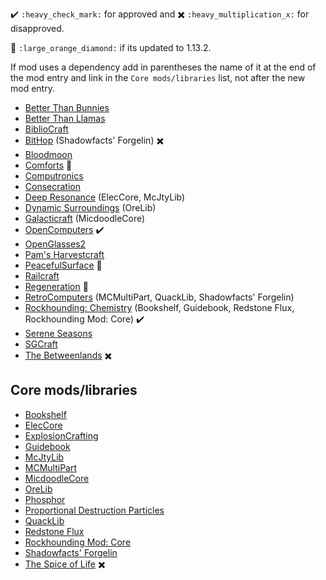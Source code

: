 :heavy_check_mark: `:heavy_check_mark:` for approved and :heavy_multiplication_x: `:heavy_multiplication_x:` for disapproved.

:large_orange_diamond: `:large_orange_diamond:` if its updated to 1.13.2.

If mod uses a dependency add in parentheses the name of it at the end of the mod entry and link in the `Core mods/libraries` list, not after the new mod entry.

- [Better Than Bunnies](https://minecraft.curseforge.com/projects/better-than-bunnies)
- [Better Than Llamas](https://minecraft.curseforge.com/projects/better-than-llamas)
- [BiblioCraft](https://minecraft.curseforge.com/projects/bibliocraft)
- [BitHop](https://minecraft.curseforge.com/projects/bithop) (Shadowfacts' Forgelin) :heavy_multiplication_x:
- [Bloodmoon](https://minecraft.curseforge.com/projects/bloodmoon)
- [Comforts](https://minecraft.curseforge.com/projects/comforts) :large_orange_diamond:
- [Computronics](https://github.com/Vexatos/Computronics)
- [Consecration](https://minecraft.curseforge.com/projects/consecration)
- [Deep Resonance](https://minecraft.curseforge.com/projects/deep-resonance) (ElecCore, McJtyLib)
- [Dynamic Surroundings](https://minecraft.curseforge.com/projects/dynamic-surroundings) (OreLib)
- [Galacticraft](https://micdoodle8.com/mods/galacticraft) (MicdoodleCore)
- [OpenComputers](https://minecraft.curseforge.com/projects/opencomputers) :heavy_check_mark:
- [OpenGlasses2](https://minecraft.curseforge.com/projects/openglasses2)
- [Pam's Harvestcraft](https://minecraft.curseforge.com/projects/pams-harvestcraft)
- [PeacefulSurface](https://minecraft.curseforge.com/projects/peacefulsurface) :large_orange_diamond:
- [Railcraft](https://minecraft.curseforge.com/projects/railcraft)
- [Regeneration](https://minecraft.curseforge.com/projects/regeneration) :large_orange_diamond:
- [RetroComputers](https://minecraft.curseforge.com/projects/retrocomputers) (MCMultiPart, QuackLib, Shadowfacts' Forgelin)
- [Rockhounding: Chemistry](https://minecraft.curseforge.com/projects/rockhounding-mod-chemistry) (Bookshelf, Guidebook, Redstone Flux, Rockhounding Mod: Core) :heavy_check_mark:
- [Serene Seasons](https://minecraft.curseforge.com/projects/serene-seasons)
- [SGCraft](https://ore.spongepowered.org/Dockter/SGCraft)
- [The Betweenlands](https://minecraft.curseforge.com/projects/angry-pixel-the-betweenlands-mod) :heavy_multiplication_x:

## Core mods/libraries

- [Bookshelf](https://minecraft.curseforge.com/projects/bookshelf)
- [ElecCore](https://minecraft.curseforge.com/projects/eleccore)
- [ExplosionCrafting](https://minecraft.curseforge.com/projects/explosioncrafting)
- [Guidebook](https://minecraft.curseforge.com/projects/guidebook)
- [McJtyLib](https://minecraft.curseforge.com/projects/mcjtylib)
- [MCMultiPart](https://minecraft.curseforge.com/projects/mcmultipart)
- [MicdoodleCore](https://micdoodle8.com/mods/galacticraft)
- [OreLib](https://minecraft.curseforge.com/projects/orelib)
- [Phosphor](https://minecraft.curseforge.com/projects/phosphor)
- [Proportional Destruction Particles](https://minecraft.curseforge.com/projects/proportional-destruction-particles)
- [QuackLib](https://minecraft.curseforge.com/projects/quacklib)
- [Redstone Flux](https://minecraft.curseforge.com/projects/redstone-flux)
- [Rockhounding Mod: Core](https://minecraft.curseforge.com/projects/rockhounding-mod-core)
- [Shadowfacts' Forgelin](https://minecraft.curseforge.com/projects/shadowfacts-forgelin)
- [The Spice of Life](https://minecraft.curseforge.com/projects/the-spice-of-life) :heavy_multiplication_x:
